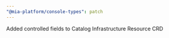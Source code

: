 ```yaml
---
"@mia-platform/console-types": patch
---
```


Added controlled fields to Catalog Infrastructure Resource CRD
